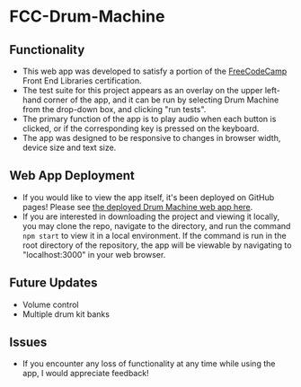 # FCC-Drum-Machine
## Functionality
* This web app was developed to satisfy a portion of the [FreeCodeCamp](https://www.freecodecamp.org/) Front End Libraries certification. 
* The test suite for this project appears as an overlay on the upper left-hand corner of the app, and it can be run by selecting Drum Machine from the drop-down box, and clicking "run tests".
* The primary function of the app is to play audio when each button is clicked, or if the corresponding key is pressed on the keyboard.
* The app was designed to be responsive to changes in browser width, device size and text size. 

## Web App Deployment
* If you would like to view the app itself, it's been deployed on GitHub pages! Please see [the deployed Drum Machine web app here](https://laurashultz.github.io/FCC-Drum-Machine/).
* If you are interested in downloading the project and viewing it locally, you may clone the repo, navigate to the directory, and run the command `npm start` to view it in a local environment. If the command is run in the root directory of the repository, the app will be viewable by navigating to "localhost:3000" in your web browser.

## Future Updates
* Volume control
* Multiple drum kit banks

## Issues
* If you encounter any loss of functionality at any time while using the app, I would appreciate feedback!



